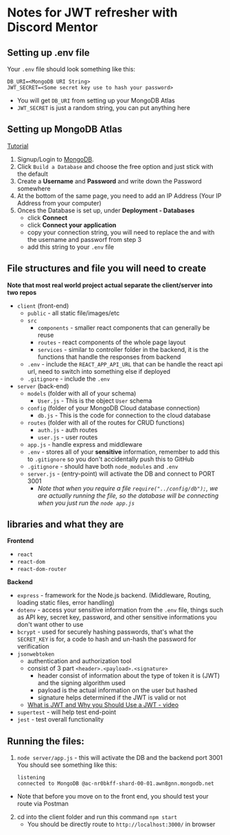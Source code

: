 # Notes for JWT refresher with Discord Mentor

## Setting up .env file
Your `.env` file should look something like this:
```
DB_URI=<MongoDB URI String>
JWT_SECRET=<Some secret key use to hash your password>
```

- You will get `DB_URI` from setting up your MongoDB Atlas
- `JWT_SECRET` is just a random string, you can put anything here 

## Setting up MongoDB Atlas

[Tutorial](https://www.youtube.com/watch?v=084rmLU1UgA)

1. Signup/Login to [MongoDB](https://www.mongodb.com/).
2. Click `Build a Database` and choose the free option and just stick with the default
3. Create a **Username** and **Password** and write down the Password somewhere
4. At the bottom of the same page, you need to add an IP Address (Your IP Address from your computer)
5. Onces the Database is set up, under **Deployment - Databases**
    - click **Connect**
    - click **Connect your application**
    - copy your connection string, you will need to replace the **<username>** and **<password>** with the username and passworf from step 3
    - add this string to your `.env` file


## File structures and file you will need to create
**Note that most real world project actual separate the client/server into two repos**
- `client` (front-end)
    - `public` - all static file/images/etc
    - `src`
        - `components` - smaller react components that can generally be reuse
        - `routes` - react components of the whole page layout
        - `services` - similar to controller folder in the backend, it is the functions that handle the responses from backend
    - `.env` - include the `REACT_APP_API_URL` that can be handle the react api url, need to switch into something else if deployed
    - `.gitignore` - include the `.env`
- `server` (back-end)
    - `models` (folder with all of your schema)
        - `User.js` - This is the object `User` schema
    - `config` (folder of your MongoDB Cloud database connection)
        - `db.js` - This is the code for connection to the cloud database
    - `routes` (folder with all of the routes for CRUD functions)
        - `auth.js` - auth routes
        - `user.js` - user routes
    - `app.js` - handle express and middleware
    - `.env` - stores all of your **sensitive** information, remember to add this to `.gitignore` so you don't accidentally push this to GitHub
    - `.gitignore` - should have both `node_modules` and `.env`
    - `server.js` - (entry-point) will activate the DB and connect to PORT 3001
        - *Note that when you require a file `require("../config/db");`, we are actually running the file, so the database will be connecting when you just run the `node app.js`*

## libraries and what they are
**Frontend**
- `react`
- `react-dom`
- `react-dom-router`

**Backend**
- `express` - framework for the Node.js backend. (Middleware, Routing, loading static files, error handling)
- `dotenv` - access your sensitive information from the `.env` file, things such as API key, secret key, password, and other sensitive informations you don't want other to use
- `bcrypt` - used for securely hashing passwords, that's what the `SECRET_KEY` is for, a code to hash and un-hash the password for verification
- `jsonwebtoken`
    - authentication and authorization tool
    - consist of 3 part `<header>.<payload>.<signature>`
        - header consist of information about the type of token it is (JWT) and the signing algorithm used
        - payload is the actual information on the user but hashed
        - signature helps determined if the JWT is valid or not
    - [What is JWT and Why you Should Use a JWT - video](https://www.youtube.com/watch?v=7Q17ubqLfaM)
- `supertest` - will help test end-point 
- `jest` - test overall functionality

## Running the files:
1. `node server/app.js` - this will activate the DB and the backend port 3001
You should see something like this:
    ```
    listening
    connected to MongoDB @ac-nr0bkff-shard-00-01.awn8gnn.mongodb.net
    ```
- Note that before you move on to the front end, you should test your route via Postman
2. cd into the client folder and run this command `npm start`
    - You should be directly route to `http://localhost:3000/` in browser